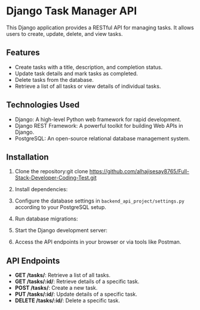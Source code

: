 # Django Task Manager API

This Django application provides a RESTful API for managing tasks. It allows users to create, update, delete, and view tasks.

## Features

- Create tasks with a title, description, and completion status.
- Update task details and mark tasks as completed.
- Delete tasks from the database.
- Retrieve a list of all tasks or view details of individual tasks.

## Technologies Used

- Django: A high-level Python web framework for rapid development.
- Django REST Framework: A powerful toolkit for building Web APIs in Django.
- PostgreSQL: An open-source relational database management system.

## Installation

1. Clone the repository:git clone https://github.com/alhajisesay8765/Full-Stack-Developer-Coding-Test.git

2. Install dependencies:


3. Configure the database settings in `backend_api_project/settings.py` according to your PostgreSQL setup.

4. Run database migrations:


5. Start the Django development server:


6. Access the API endpoints in your browser or via tools like Postman.

## API Endpoints

- **GET /tasks/**: Retrieve a list of all tasks.
- **GET /tasks/:id/**: Retrieve details of a specific task.
- **POST /tasks/**: Create a new task.
- **PUT /tasks/:id/**: Update details of a specific task.
- **DELETE /tasks/:id/**: Delete a specific task.

